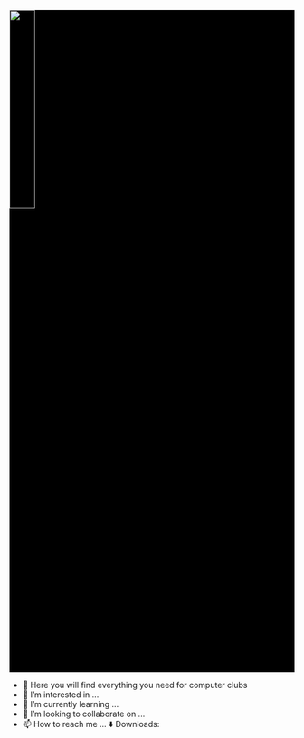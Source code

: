 <p style='background:black;' >
  <img src="https://thumbs.gfycat.com/ActiveGloomyGuernseycow-size_restricted.gif" style="width: 30%" >
</p>

- 👋 Here you will find everything you need for computer clubs
- 👀 I’m interested in ...
- 🌱 I’m currently learning ...
- 💞️ I’m looking to collaborate on ...
- 📫 How to reach me ...
⬇️ Downloads:
<!---
meteor2024/meteor2024 is a ✨ special ✨ repository because its `README.md` (this file) appears on your GitHub profile.
You can click the Preview link to take a look at your changes.
--->
